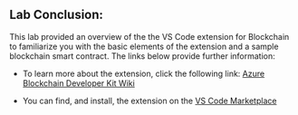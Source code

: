## **Lab Conclusion:** 

This lab provided an overview of the the VS Code extension for Blockchain to familiarize you with the basic elements of the extension and a sample blockchain smart contract. The links below provide further information:

- To learn more about the extension, click the following link: [Azure Blockchain Developer Kit Wiki](https://github.com/microsoft/vscode-azure-blockchain-ethereum/wiki)

- You can find, and install, the extension on the [VS Code Marketplace](https://marketplace.visualstudio.com/vscode)


